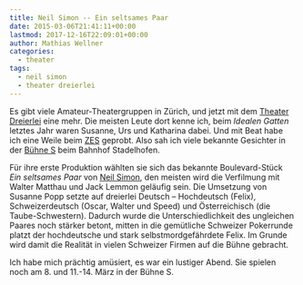 ```yaml
---
title: Neil Simon -- Ein seltsames Paar
date: 2015-03-06T21:41:11+00:00
lastmod: 2017-12-16T22:09:01+00:00
author: Mathias Wellner
categories:
  - theater
tags:
  - neil simon
  - theater dreierlei
---
```

Es gibt viele Amateur-Theatergruppen in Zürich, und jetzt mit dem <a href="http://theater-dreierlei.ch" title="Theater Dreierlei" target="_blank">Theater Dreierlei</a> eine mehr. Die meisten Leute dort kenne ich, beim _Idealen Gatten_ letztes Jahr waren Susanne, Urs und Katharina dabei. Und mit Beat habe ich eine Weile beim <a href="http://zes-info.ch" title="Zentrum für Entwicklung im Schauspiel" target="_blank">ZES</a> geprobt. Also sah ich viele bekannte Gesichter in der <a href="http://www.buehne-s.ch/" title="Bühne S" target="_blank">Bühne S</a> beim Bahnhof Stadelhofen. 

Für ihre erste Produktion wählten sie sich das bekannte Boulevard-Stück _Ein seltsames Paar_ von <a href="http://de.wikipedia.org/wiki/Neil_Simon" title="Neil Simon" target="_blank">Neil Simon</a>, den meisten wird die Verfilmung mit Walter Matthau und Jack Lemmon geläufig sein. Die Umsetzung von Susanne Popp setzte auf dreierlei Deutsch &ndash; Hochdeutsch (Felix), Schweizerdeutsch (Oscar, Walter und Speed) und Österreichisch (die Taube-Schwestern). Dadurch wurde die Unterschiedlichkeit des ungleichen Paares noch stärker betont, mitten in die gemütliche Schweizer Pokerrunde platzt der hochdeutsche und stark selbstmordgefährdete Felix. Im Grunde wird damit die Realität in vielen Schweizer Firmen auf die Bühne gebracht. 

Ich habe mich prächtig amüsiert, es war ein lustiger Abend. Sie spielen noch am 8. und 11.-14. März in der Bühne S.